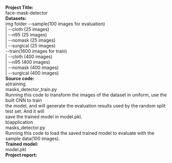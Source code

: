 **Project Title:**<br />
face-mask-detector<br />
**Datasets:**<br />
img folder --sample(100 images for evaluation)<br />
           |     --cloth    (25 images)  <br />
           |     --n95      (25 images)<br />
           |     --nomask   (25 images)<br />
           |     --surgical (25 images)<br />
            --train(1600 images for train)<br />
           |     --cloth    (400 images)  <br />
           |     --n95      (400 images)<br />
           |     --nomask   (400 images)<br />
           |     --surgical (400 images)<br />
**Source code:**<br />
a)training<br />
masks_detector_train.py <br />
Running this code to transform the images of the dataset in uniform, use the built CNN to train<br />
the model, and will generate the evaluation results used by the random split test set. And it will<br />
save the trained model in model.pkl.<br />
b)application<br />
masks_detector.py<br />
Running this code to load the saved trained model to evaluate with the sample data(100 images).<br />
**Trained model:**<br />
model.pkl<br />
**Project report:**<br />



